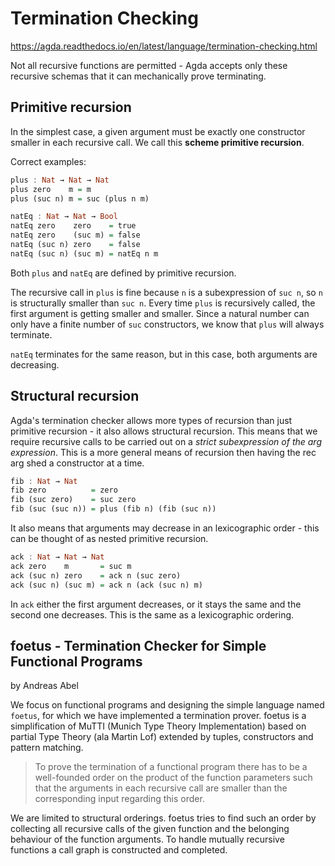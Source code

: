 # Termination Checking

https://agda.readthedocs.io/en/latest/language/termination-checking.html

Not all recursive functions are permitted - Agda accepts only these recursive schemas that it can mechanically prove terminating.

## Primitive recursion

In the simplest case, a given argument must be exactly one constructor smaller in each recursive call. We call this **scheme primitive recursion**.

Correct examples:

```hs agda
plus : Nat → Nat → Nat
plus zero    m = m
plus (suc n) m = suc (plus n m)

natEq : Nat → Nat → Bool
natEq zero    zero    = true
natEq zero    (suc m) = false
natEq (suc n) zero    = false
natEq (suc n) (suc m) = natEq n m
```

Both `plus` and `natEq` are defined by primitive recursion.

The recursive call in `plus` is fine because `n` is a subexpression of `suc n`, so `n` is structurally smaller than `suc n`. Every time `plus` is recursively called, the first argument is getting smaller and smaller. Since a natural number can only have a finite number of `suc` constructors, we know that `plus` will always terminate.

`natEq` terminates for the same reason, but in this case, both arguments are decreasing.

## Structural recursion

Agda's termination checker allows more types of recursion than just primitive recursion - it also allows structural recursion. This means that we require recursive calls to be carried out on a *strict subexpression of the arg expression*. This is a more general means of recursion then having the rec arg shed a constructor at a time.

```hs agda
fib : Nat → Nat
fib zero          = zero
fib (suc zero)    = suc zero
fib (suc (suc n)) = plus (fib n) (fib (suc n))
```

It also means that arguments may decrease in an lexicographic order - this can be thought of as nested primitive recursion.

```hs
ack : Nat → Nat → Nat
ack zero    m       = suc m
ack (suc n) zero    = ack n (suc zero)
ack (suc n) (suc m) = ack n (ack (suc n) m)
```

In `ack` either the first argument decreases, or it stays the same and the second one decreases. This is the same as a lexicographic ordering.



## foetus - Termination Checker for Simple Functional Programs
by Andreas Abel


We focus on functional programs and designing the simple language named `foetus`, for which we have implemented a termination prover. foetus is a simplification of MuTTI (Munich Type Theory Implementation) based on partial Type Theory (ala Martin Lof) extended by tuples, constructors and pattern matching.

>To prove the termination of a functional program there has to be a well-founded order on the product of the function parameters such that the arguments in each recursive call are smaller than the corresponding input regarding this order.

We are limited to structural orderings. foetus tries to find such an order by collecting all recursive calls of the given function and the belonging behaviour of the function arguments. To handle mutually recursive functions a call graph is constructed and completed.
